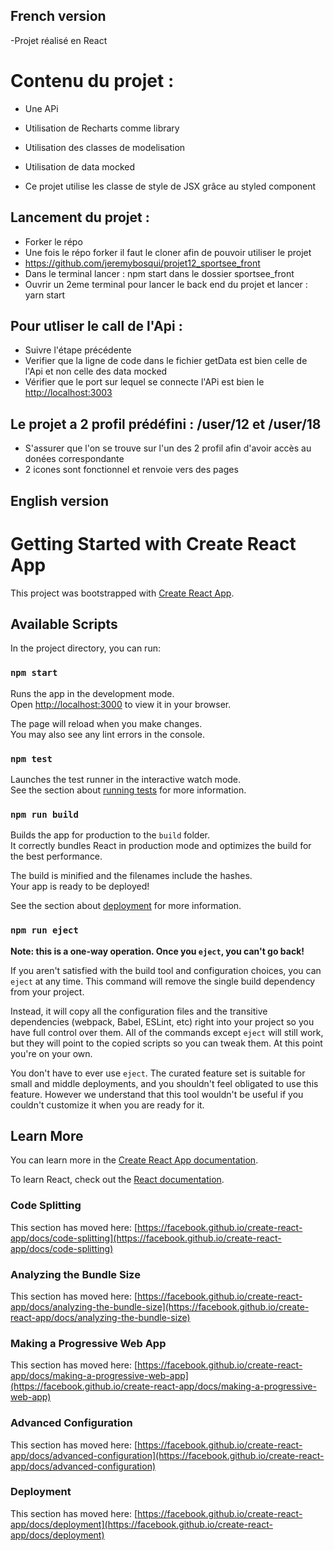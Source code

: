 ## French version

-Projet réalisé en React 
# Contenu du projet :
   - Une APi 
   - Utilisation de Recharts comme library
   - Utilisation des classes de modelisation 
   - Utilisation de data mocked

- Ce projet utilise les classe de style de JSX grâce au styled component

## Lancement du projet :
  - Forker le répo 
  - Une fois le répo forker il faut le cloner afin de pouvoir utiliser le projet 
  - https://github.com/jeremybosqui/projet12_sportsee_front
  - Dans le terminal lancer : npm start dans le dossier sportsee_front 
  - Ouvrir un 2eme terminal pour lancer le back end du projet et lancer : yarn start 

## Pour utliser le call de l'Api : 
  - Suivre l'étape précédente 
  - Verifier que la ligne de code dans le fichier getData est bien celle de l'Api et non celle des data mocked
  - Vérifier que le port sur lequel se connecte l'APi est bien le [http://localhost:3003](http://localhost:3003)

## Le projet a 2 profil prédéfini : /user/12 et /user/18 
  - S'assurer que l'on se trouve sur l'un des 2 profil afin d'avoir accès au donées correspondante
  - 2 icones sont fonctionnel et renvoie vers des pages
  
  
  



## English version
# Getting Started with Create React App

This project was bootstrapped with [Create React App](https://github.com/facebook/create-react-app).

## Available Scripts

In the project directory, you can run:

### `npm start`

Runs the app in the development mode.\
Open [http://localhost:3000](http://localhost:3000) to view it in your browser.

The page will reload when you make changes.\
You may also see any lint errors in the console.

### `npm test`

Launches the test runner in the interactive watch mode.\
See the section about [running tests](https://facebook.github.io/create-react-app/docs/running-tests) for more information.

### `npm run build`

Builds the app for production to the `build` folder.\
It correctly bundles React in production mode and optimizes the build for the best performance.

The build is minified and the filenames include the hashes.\
Your app is ready to be deployed!

See the section about [deployment](https://facebook.github.io/create-react-app/docs/deployment) for more information.

### `npm run eject`

**Note: this is a one-way operation. Once you `eject`, you can't go back!**

If you aren't satisfied with the build tool and configuration choices, you can `eject` at any time. This command will remove the single build dependency from your project.

Instead, it will copy all the configuration files and the transitive dependencies (webpack, Babel, ESLint, etc) right into your project so you have full control over them. All of the commands except `eject` will still work, but they will point to the copied scripts so you can tweak them. At this point you're on your own.

You don't have to ever use `eject`. The curated feature set is suitable for small and middle deployments, and you shouldn't feel obligated to use this feature. However we understand that this tool wouldn't be useful if you couldn't customize it when you are ready for it.

## Learn More

You can learn more in the [Create React App documentation](https://facebook.github.io/create-react-app/docs/getting-started).

To learn React, check out the [React documentation](https://reactjs.org/).

### Code Splitting

This section has moved here: [https://facebook.github.io/create-react-app/docs/code-splitting](https://facebook.github.io/create-react-app/docs/code-splitting)

### Analyzing the Bundle Size

This section has moved here: [https://facebook.github.io/create-react-app/docs/analyzing-the-bundle-size](https://facebook.github.io/create-react-app/docs/analyzing-the-bundle-size)

### Making a Progressive Web App

This section has moved here: [https://facebook.github.io/create-react-app/docs/making-a-progressive-web-app](https://facebook.github.io/create-react-app/docs/making-a-progressive-web-app)

### Advanced Configuration

This section has moved here: [https://facebook.github.io/create-react-app/docs/advanced-configuration](https://facebook.github.io/create-react-app/docs/advanced-configuration)

### Deployment

This section has moved here: [https://facebook.github.io/create-react-app/docs/deployment](https://facebook.github.io/create-react-app/docs/deployment)

